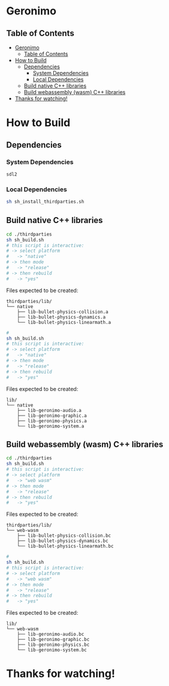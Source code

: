 
# Geronimo

## Table of Contents
- [Geronimo](#geronimo)
  - [Table of Contents](#table-of-contents)
- [How to Build](#how-to-build)
  - [Dependencies](#dependencies)
    - [System Dependencies](#system-dependencies)
    - [Local Dependencies](#local-dependencies)
  - [Build native C++ libraries](#build-native-c-libraries)
  - [Build webassembly (wasm) C++ libraries](#build-webassembly-wasm-c-libraries)
- [Thanks for watching!](#thanks-for-watching)

# How to Build

## Dependencies

### System Dependencies
```
sdl2
```

### Local Dependencies
```bash
sh sh_install_thirdparties.sh
```

## Build native C++ libraries

```bash
cd ./thirdparties
sh sh_build.sh
# this script is interactive:
# -> select platform
#   -> "native"
# -> then mode
#   -> "release"
# -> then rebuild
#   -> "yes"
```

Files expected to be created:
```
thirdparties/lib/
└── native
    ├── lib-bullet-physics-collision.a
    ├── lib-bullet-physics-dynamics.a
    └── lib-bullet-physics-linearmath.a
```


```bash
#
sh sh_build.sh
# this script is interactive:
# -> select platform
#   -> "native"
# -> then mode
#   -> "release"
# -> then rebuild
#   -> "yes"
```

Files expected to be created:
```
lib/
└── native
    ├── lib-geronimo-audio.a
    ├── lib-geronimo-graphic.a
    ├── lib-geronimo-physics.a
    └── lib-geronimo-system.a
```

## Build webassembly (wasm) C++ libraries

```bash
cd ./thirdparties
sh sh_build.sh
# this script is interactive:
# -> select platform
#   -> "web wasm"
# -> then mode
#   -> "release"
# -> then rebuild
#   -> "yes"
```

Files expected to be created:
```
thirdparties/lib/
└── web-wasm
    ├── lib-bullet-physics-collision.bc
    ├── lib-bullet-physics-dynamics.bc
    └── lib-bullet-physics-linearmath.bc
```


```bash
#
sh sh_build.sh
# this script is interactive:
# -> select platform
#   -> "web wasm"
# -> then mode
#   -> "release"
# -> then rebuild
#   -> "yes"
```

Files expected to be created:
```
lib/
└── web-wasm
    ├── lib-geronimo-audio.bc
    ├── lib-geronimo-graphic.bc
    ├── lib-geronimo-physics.bc
    └── lib-geronimo-system.bc
```

# Thanks for watching!
